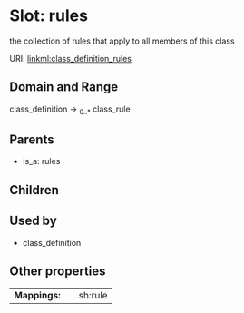 
# Slot: rules


the collection of rules that apply to all members of this class

URI: [linkml:class_definition_rules](https://w3id.org/linkml/class_definition_rules)


## Domain and Range

class_definition &#8594;  <sub>0..\*</sub> class_rule

## Parents

 *  is_a: rules

## Children


## Used by

 * class_definition

## Other properties

|  |  |  |
| --- | --- | --- |
| **Mappings:** | | sh:rule |

